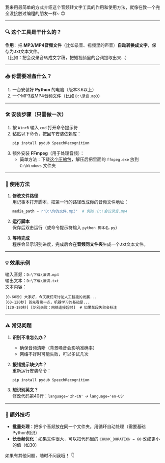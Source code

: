 我来用最简单的方式介绍这个音频转文字工具的作用和使用方法，就像在教一个完全没接触过编程的朋友一样~ 😊

---

### **🔍 这个工具是干什么的？**
**作用**：把 **MP3/MP4音频文件**（比如录音、视频里的声音）**自动转换成文字**，保存为.txt文本文件。  
（比如：把会议录音转成文字稿，把短视频里的台词提取出来...）

---

### **📥 你需要准备什么？**
1. 一台安装好 **Python** 的电脑（版本3.6以上）
2. 一个MP3或MP4音频文件（比如 `D:\录音.mp3`）

---

### **🛠️ 安装步骤（只需做一次）**
1. 按 `Win+R` 输入 `cmd` 打开命令提示符
2. 粘贴以下命令，按回车安装依赖库：
   ```bash
   pip install pydub SpeechRecognition
   ```
3. 额外安装 **FFmpeg**（用于处理音频）：
   - 简单方法：下载[这个压缩包](https://www.gyan.dev/ffmpeg/builds/ffmpeg-git-full.7z)，解压后把里面的 `ffmpeg.exe` 放到 `C:\Windows` 文件夹

---

### **🚀 使用方法**
1. **修改文件路径**  
   用记事本打开脚本，把第一行的路径改成你的音频文件地址：
   ```python
   media_path = r"D:\你的文件.mp3"  # 例如：D:\会议录音.mp4
   ```

2. **运行脚本**  
   保存后双击运行（或命令提示符输入 `python 脚本名.py`）

3. **等待完成**  
   程序会显示识别进度，完成后会在**音频同文件夹**生成一个.txt文本文件。

---

### **💡 效果示例**
输入音频：`D:\下载\演讲.mp4`  
输出文本：`D:\下载\演讲.txt`  
文本内容：
```
[0-60秒] 大家好，今天我们来讨论人工智能的发展...
[60-120秒] 首先看第一点，机器学习的基础是...
[120-180秒] [识别失败：网络连接超时]  # 如果某段失败会标注
```

---

### **⚠️ 常见问题**
1. **识别不准怎么办？**  
   - 确保音频清晰（背景噪音会影响准确率）
   - 网络不好时可能失败，可以多试几次

2. **报错提示缺少库？**  
   重新运行安装命令：  
   ```bash
   pip install pydub SpeechRecognition
   ```

3. **想识别英文？**  
   修改代码第40行：`language='zh-CN'` → `language='en-US'`

---

### **🎁 额外技巧**
- **批量处理**：把多个音频放在同一个文件夹，用循环自动处理（需要基础Python知识）
- **长音频优化**：如果文件很大，可以把代码里的 `CHUNK_DURATION = 60` 改成更小的值（如30）

如果有其他问题，随时不问我哦！ 👇
